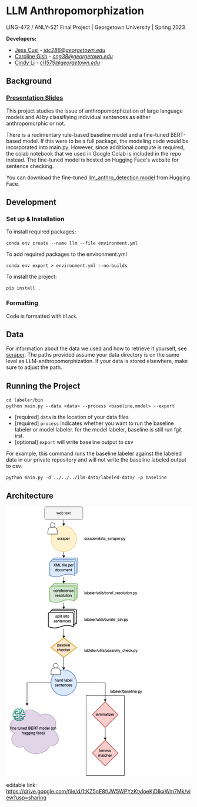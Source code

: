 # LLM Anthropomorphization

LING-472 / ANLY-521 Final Project | Georgetown University | Spring 2023

**Developers:**

- [Jess Cusi](https://github.com/jessicacusi) - *jdc286@georgetown.edu*
- [Caroline Gish](https://github.com/cngish98) - *cng38@georgetown.edu*
- [Cindy Li](https://github.com/cjlicjli) - *cl1579@georgetown.edu*

## Background

### [Presentation Slides](https://drive.google.com/file/d/1reLrh8Bgxj5ZGtiTcaZj2vT3RIDDSI1p/view?usp=sharing)

This project studies the issue of anthropomorphization of large language models and AI by classifiying individual
sentences as either anthropomorphic or not.

There is a rudimentary rule-based baseline model and a fine-tuned BERT-based model. If this were to be a full package,
the modeling code would be incorporated into main.py. However, since additional compute is required, the colab notebook
that we used in Google Colab is included in the repo instead. The fine-tuned model is hosted on Hugging Face's website for sentence
checking.

You can download the fine-tuned [llm_anthro_detection model](https://huggingface.co/jc-cl-cg/llm_anthro_detection) from
Hugging Face.

## Development

### Set up & Installation

To install required packages:

```commandline
conda env create --name llm --file environment.yml 
```

To add required packages to the environment.yml

```commandline
conda env export > environment.yml --no-builds
```

To install the project:

```
pip install .
```

### Formatting

Code is formatted with `black`.

## Data

For information about the data we used and how to retrieve it yourself, see [scraper](/scraper). The paths provided
assume your data directory is on the same level as LLM-anthropomorphization. If your data is stored elsewhere, make sure
to adjust the path.

## Running the Project

```commandline
cd labeler/bin
python main.py --data <data> --process <baseline,model> --export
```

- [required] `data` is the location of your data files
- [required] `process` indicates whether you want to run the baseline labeler or model labeler. for the model labeler,
  baseline is
  still run fgit irst.
- [optional] `export` will write baseline output to csv

For example, this command runs the baseline labeler against the labeled data in our private repository and will not
write the baseline labeled output to csv.

```commandline
python main.py -d ../../../llm-data/labeled-data/ -p baseline
```

## Architecture

![architecture diagram](llm-anthro-architecture.drawio.png)

editable link: https://drive.google.com/file/d/1tKZ5nE8fUW5WPYzKtyIoeKjDIkxWm7Mk/view?usp=sharing
